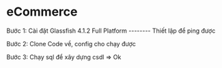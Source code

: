 # eCommerce
Bước 1: Cài đặt Glassfish 4.1.2 Full Platform -------- Thiết lập để ping được

Bước 2: Clone Code về, config cho chạy được 

Bước 3: Chạy sql để xây dựng csdl
=> Ok
